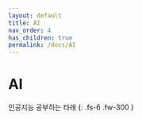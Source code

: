 ```yaml
---
layout: default
title: AI
nav_order: 4
has_children: true
permalink: /docs/AI
---
```


# AI

인공지능 공부하는 타래
{: .fs-6 .fw-300 }
